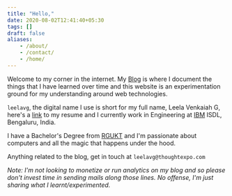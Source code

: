 ```yaml
---
title: "Hello,"
date: 2020-08-02T12:41:40+05:30
tags: []
draft: false
aliases:
    - /about/
    - /contact/
    - /home/
---
```


Welcome to my corner in the internet. My [Blog](/blog/) is where I document the things that I have learned over time and this website is an experimentation ground for my understanding around web technologies.

`leelavg`, the digital name I use is short for my full name, Leela Venkaiah G, here's a [link](https://docs.google.com/document/d/e/2PACX-1vR7r29USQJFBpTjw7aNPwCorb7uv_7YdfJ0m2LFdVIoQ4FnAu1FfDH0CVyfqpj_ofMLAYZloT1vQ_QF/pub) to my resume and I currently work in Engineering at [IBM](https://www.ibm.com/in-en) ISDL, Bengaluru, India.

I have a Bachelor's Degree from [RGUKT](https://rguktrkv.ac.in/) and I'm passionate about computers and all the magic that happens under the hood.

Anything related to the blog, get in touch at `leelavg@thoughtexpo.com`

_Note: I'm not looking to monetize or run analytics on my blog and so please don't invest time in sending mails along those lines. No offense, I'm just sharing what I learnt/experimented._
